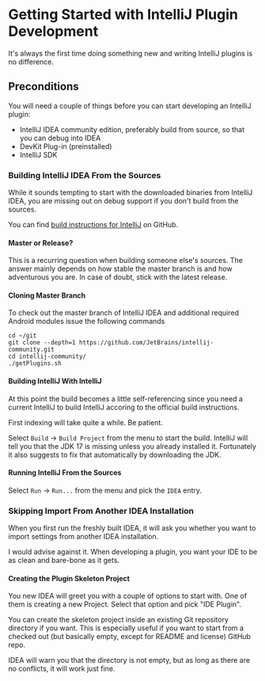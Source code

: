 # Getting Started with IntelliJ Plugin Development

It's always the first time doing something new and writing IntelliJ plugins is no difference.

## Preconditions

You will need a couple of things before you can start developing an IntelliJ plugin:

* IntelliJ IDEA community edition, preferably build from source, so that you can debug into IDEA
* DevKit Plug-in (preinstalled)
* IntelliJ SDK

### Building IntelliJ IDEA From the Sources

While it sounds tempting to start with the downloaded binaries from IntelliJ IDEA, you are missing out on debug support
if you don't build from the sources.

You can find [build instructions for IntelliJ](https://github.com/JetBrains/intellij-community/tree/master) on GitHub.

#### Master or Release?

This is a recurring question when building someone else's sources. The answer mainly depends on how stable the master
branch is and how adventurous you are. In case of doubt, stick with the latest release.

#### Cloning Master Branch

To check out the master branch of IntelliJ IDEA and additional required Android modules issue the following commands

```shell
cd ~/git
git clone --depth=1 https://github.com/JetBrains/intellij-community.git
cd intellij-community/
./getPlugins.sh
```

#### Building IntelliJ With IntelliJ

At this point the build becomes a little self-referencing since you need a current IntelliJ to build IntelliJ accoring
to the official build instructions.

First indexing will take quite a while. Be patient.

Select `Build` &rarr; `Build Project` from the menu to start the build. IntelliJ will tell you that the JDK 17 is
missing unless you already installed it. Fortunately it also suggests to fix that automatically by downloading the JDK.

#### Running IntelliJ From the Sources

Select `Run` &rarr; `Run...` from the menu and pick the `IDEA` entry.

### Skipping Import From Another IDEA Installation

When you first run the freshly built IDEA, it will ask you whether you want to import settings from another IDEA installation.

I would advise against it. When developing a plugin, you want your IDE to be as clean and bare-bone as it gets.

#### Creating the Plugin Skeleton Project

You new IDEA will greet you with a couple of options to start with. One of them is creating a new Project. Select that option and pick "IDE Plugin".

You can create the skeleton project inside an existing Git repository directory if you want. This is especially useful if you want to start from a checked out (but basically empty, except for README and license) GitHub repo.

IDEA will warn you that the directory is not empty, but as long as there are no conflicts, it will work just fine.